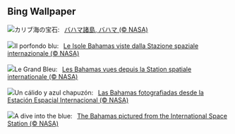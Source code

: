 ## Bing Wallpaper
![](https://www.bing.com/th?id=OHR.BahamasSpace_JA-JP3451367539_UHD.jpg&w=1000)カリブ海の宝石:&nbsp;&ensp;[バハマ諸島, バハマ (© NASA)](https://www.bing.com/th?id=OHR.BahamasSpace_JA-JP3451367539_UHD.jpg)
<br><br/>
![](https://www.bing.com/th?id=OHR.BahamasSpace_IT-IT0834278033_UHD.jpg&w=1000)Il porfondo blu:&nbsp;&ensp;[Le Isole Bahamas viste dalla Stazione spaziale internazionale (© NASA)](https://www.bing.com/th?id=OHR.BahamasSpace_IT-IT0834278033_UHD.jpg)
<br><br/>
![](https://www.bing.com/th?id=OHR.BahamasSpace_FR-FR2737935866_UHD.jpg&w=1000)Le Grand Bleu:&nbsp;&ensp;[Les Bahamas vues depuis la Station spatiale internationale (© NASA)](https://www.bing.com/th?id=OHR.BahamasSpace_FR-FR2737935866_UHD.jpg)
<br><br/>
![](https://www.bing.com/th?id=OHR.BahamasSpace_ES-ES5387689014_UHD.jpg&w=1000)Un cálido y azul chapuzón:&nbsp;&ensp;[Las Bahamas fotografiadas desde la Estación Espacial Internacional (© NASA)](https://www.bing.com/th?id=OHR.BahamasSpace_ES-ES5387689014_UHD.jpg)
<br><br/>
![](https://www.bing.com/th?id=OHR.BahamasSpace_EN-GB7286483322_UHD.jpg&w=1000)A dive into the blue:&nbsp;&ensp;[The Bahamas pictured from the International Space Station (© NASA)](https://www.bing.com/th?id=OHR.BahamasSpace_EN-GB7286483322_UHD.jpg)
<br><br/>
